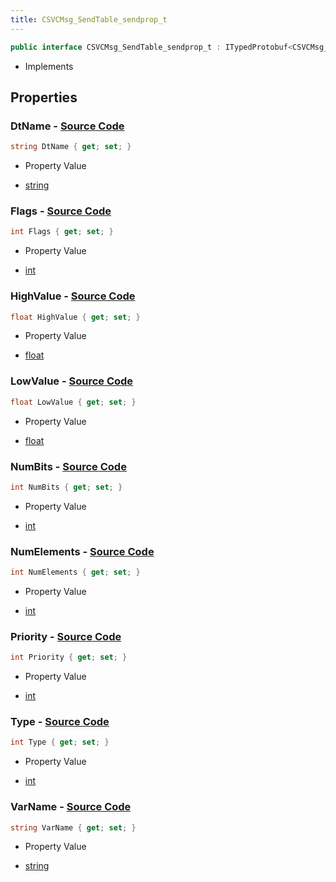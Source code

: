 ```yaml
---
title: CSVCMsg_SendTable_sendprop_t
---
```


```csharp
public interface CSVCMsg_SendTable_sendprop_t : ITypedProtobuf<CSVCMsg_SendTable_sendprop_t>, INativeHandle
```

- Implements

## Properties

### **DtName** - [Source Code](https://github.com/swiftly-solution/swiftlys2/blob/main/managed/src/SwiftlyS2.Generated/Protobufs/Interfaces/CSVCMsg_SendTable_sendprop_t.cs#L25)

```csharp
string DtName { get; set; }
```

- Property Value

- [string](https://learn.microsoft.com/dotnet/api/system.string)

### **Flags** - [Source Code](https://github.com/swiftly-solution/swiftlys2/blob/main/managed/src/SwiftlyS2.Generated/Protobufs/Interfaces/CSVCMsg_SendTable_sendprop_t.cs#L19)

```csharp
int Flags { get; set; }
```

- Property Value

- [int](https://learn.microsoft.com/dotnet/api/system.int32)

### **HighValue** - [Source Code](https://github.com/swiftly-solution/swiftlys2/blob/main/managed/src/SwiftlyS2.Generated/Protobufs/Interfaces/CSVCMsg_SendTable_sendprop_t.cs#L34)

```csharp
float HighValue { get; set; }
```

- Property Value

- [float](https://learn.microsoft.com/dotnet/api/system.single)

### **LowValue** - [Source Code](https://github.com/swiftly-solution/swiftlys2/blob/main/managed/src/SwiftlyS2.Generated/Protobufs/Interfaces/CSVCMsg_SendTable_sendprop_t.cs#L31)

```csharp
float LowValue { get; set; }
```

- Property Value

- [float](https://learn.microsoft.com/dotnet/api/system.single)

### **NumBits** - [Source Code](https://github.com/swiftly-solution/swiftlys2/blob/main/managed/src/SwiftlyS2.Generated/Protobufs/Interfaces/CSVCMsg_SendTable_sendprop_t.cs#L37)

```csharp
int NumBits { get; set; }
```

- Property Value

- [int](https://learn.microsoft.com/dotnet/api/system.int32)

### **NumElements** - [Source Code](https://github.com/swiftly-solution/swiftlys2/blob/main/managed/src/SwiftlyS2.Generated/Protobufs/Interfaces/CSVCMsg_SendTable_sendprop_t.cs#L28)

```csharp
int NumElements { get; set; }
```

- Property Value

- [int](https://learn.microsoft.com/dotnet/api/system.int32)

### **Priority** - [Source Code](https://github.com/swiftly-solution/swiftlys2/blob/main/managed/src/SwiftlyS2.Generated/Protobufs/Interfaces/CSVCMsg_SendTable_sendprop_t.cs#L22)

```csharp
int Priority { get; set; }
```

- Property Value

- [int](https://learn.microsoft.com/dotnet/api/system.int32)

### **Type** - [Source Code](https://github.com/swiftly-solution/swiftlys2/blob/main/managed/src/SwiftlyS2.Generated/Protobufs/Interfaces/CSVCMsg_SendTable_sendprop_t.cs#L13)

```csharp
int Type { get; set; }
```

- Property Value

- [int](https://learn.microsoft.com/dotnet/api/system.int32)

### **VarName** - [Source Code](https://github.com/swiftly-solution/swiftlys2/blob/main/managed/src/SwiftlyS2.Generated/Protobufs/Interfaces/CSVCMsg_SendTable_sendprop_t.cs#L16)

```csharp
string VarName { get; set; }
```

- Property Value

- [string](https://learn.microsoft.com/dotnet/api/system.string)

